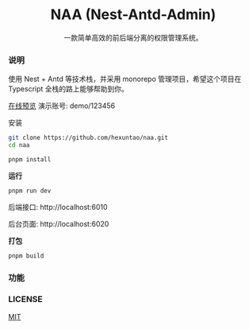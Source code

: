 <h1 align="center">NAA (Nest-Antd-Admin)</h1>

<p align="center">

</p>

<p align="center">一款简单高效的前后端分离的权限管理系统。</p>

### 说明

使用 Nest + Antd 等技术栈，并采用 monorepo 管理项目，希望这个项目在 Typescript 全栈的路上能够帮助到你。

[在线预览](https://naa.hexuntao.com) 演示账号: demo/123456

安装

```bash
git clone https://github.com/hexuntao/naa.git
cd naa

pnpm install
```

**运行**

```bash
pnpm run dev
```

后端接口: http://localhost:6010

后台页面: http://localhost:6020


**打包**

```bash
pnpm build
```

### 功能

### LICENSE

[MIT](./LICENSE)
